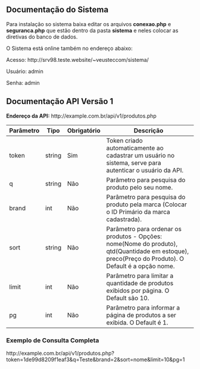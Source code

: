 <h2>Documentação do Sistema</h2>
<p>Para instalação so sistema baixa editar os arquivos <b>conexao.php</b> e <b>seguranca.php</b> que estão dentro da pasta <b>sistema</b> e neles colocar as diretivas do banco de dados.</p>

<p>O Sistema está online também no endereço abaixo:</p>
<p>Acesso: http://srv98.teste.website/~veusteccom/sistema/</p>
<p>Usuário: admin</p>
<p>Senha: admin</p>




<h2>Documentação API Versão 1</h2>
<p><b>Endereço da API:</b> http://example.com.br/api/v1/produtos.php </p>


<table id="datatable" class="table table-striped table-bordered">
          <thead>
          <tr>
              <th>Parâmetro</th>
    <th>Tipo</th>
    <th>Obrigatório</th>
    <th>Descrição</th>
            </tr>
          </thead>
          <tbody>
  <tr>
    <td>token</td>
    <td>string</td>
    <td>Sim</td>
    <td>Token criado automaticamente ao cadastrar um usuário no sistema, serve para autenticar o usuário da API.</td>
  </tr>
  <tr>
    <td>q</td>
    <td>string</td>
    <td>Não</td>
    <td>Parâmetro para pesquisa do produto pelo seu nome.</td>
  </tr>
  <tr>
    <td>brand</td>
    <td>int</td>
    <td>Não</td>
    <td>Parâmetro para pesquisa do produto pela marca (Colocar o ID Primário da marca cadastrada).</td>
  </tr>
  <tr>
    <td>sort</td>
    <td>string</td>
    <td>Não</td>
    <td>Parâmetro para ordenar os produtos - Opções: nome(Nome do produto), qtd(Quantidade em estoque), preco(Preço do Produto). O Default é a opção nome.</td>
  </tr>		
  <tr>
    <td>limit</td>
    <td>int</td>
    <td>Não</td>
    <td>Parâmetro para limitar a quantidade de produtos exibidos por página. O Default são 10.</td>
  </tr>
  <tr>
    <td>pg</td>
    <td>int</td>
    <td>Não</td>
    <td>Parâmetro para informar a página de produtos a ser exibida. O Default é 1.</td>
  </tr>					
  </tbody>
</table>

<h3>Exemplo de Consulta Completa</h3>
<p>
http://example.com.br/api/v1/produtos.php?token=1de99d8209f1eaf3&q=Teste&brand=2&sort=nome&limit=10&pg=1
</p>
